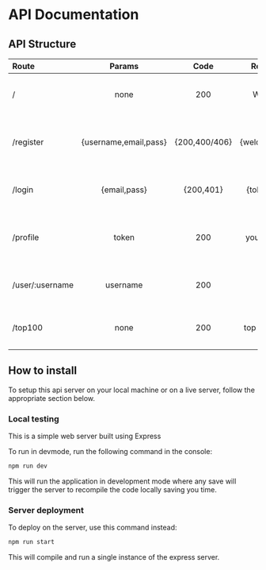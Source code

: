 # API Documentation

## API Structure
| Route | Params | Code | Response | Description |
| :--- | :--: | :--: | :--: | :-- |
| / | none | 200 | Welcome | Standard ok response from server |
| /register | {username,email,pass} | {200,400/406} | {welcome,error} | Registers a new user based on credentials given |
| /login | {email,pass} | {200,401} | {token,error} | Login to api and receive login token for access |
| /profile | token | 200 | your account | Show stats page for yourself as a logged in user |
| /user/:username | username | 200 | user | Show stats page for selected user |
| /top100 | none | 200 | top 100 users | Send the current top 100 users on the app |


## How to install
To setup this api server on your local machine or on a live server, follow the appropriate section below.

### Local testing
This is a simple web server built using Express

To run in devmode, run the following command in the console:

```bash
npm run dev
```

This will run the application in development mode where any save will trigger the server to recompile the code locally saving you time.

### Server deployment
To deploy on the server, use this command instead:

```bash
npm run start
```

This will compile and run a single instance of the express server.
